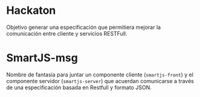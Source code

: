 Hackaton
========

Objetivo generar una especificación que permitiera mejorar la comunicación entre cliente y servicios RESTFull. 


# SmartJS-msg

Nombre de fantasía para juntar un componente cliente (`smartjs-front`) y el componente servidor (`smartjs-server`) que acuerdan comunicarse a través de una especificación basada en Restfull y formato JSON. 


